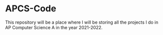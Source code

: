 # APCS-Code
This repository will be a place where I will be storing all the projects I do in AP Computer Science A in the year 2021-2022.
